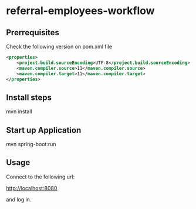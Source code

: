 # referral-employees-workflow

## Prerrequisites

Check the following version on pom.xml file

``` xml
<properties>
    <project.build.sourceEncoding>UTF-8</project.build.sourceEncoding>
    <maven.compiler.source>11</maven.compiler.source>
    <maven.compiler.target>11</maven.compiler.target>
</properties>
```

## Install steps

  mvn install

## Start up Application

  mvn spring-boot:run

## Usage

Connect to the following url:

  <http://localhost:8080>

and log in.
